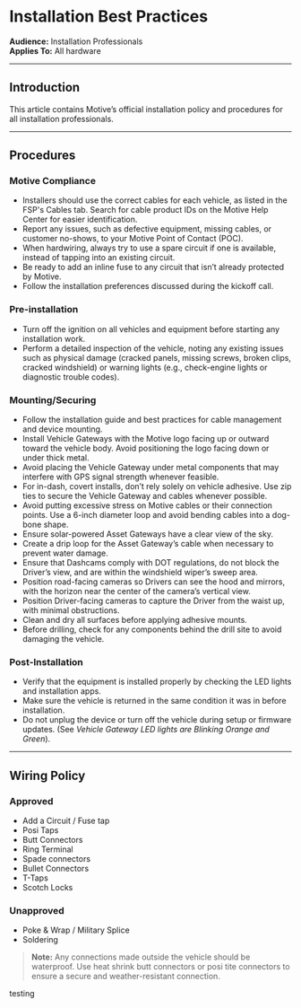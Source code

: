 # Installation Best Practices

**Audience:** Installation Professionals\
**Applies To:** All hardware

***

## Introduction

This article contains Motive’s official installation policy and procedures for all installation professionals.

***

## Procedures

### Motive Compliance

* Installers should use the correct cables for each vehicle, as listed in the FSP's Cables tab. Search for cable product IDs on the Motive Help Center for easier identification.
* Report any issues, such as defective equipment, missing cables, or customer no-shows, to your Motive Point of Contact (POC).
* When hardwiring, always try to use a spare circuit if one is available, instead of tapping into an existing circuit.
* Be ready to add an inline fuse to any circuit that isn’t already protected by Motive.
* Follow the installation preferences discussed during the kickoff call.

### Pre-installation

* Turn off the ignition on all vehicles and equipment before starting any installation work.
* Perform a detailed inspection of the vehicle, noting any existing issues such as physical damage (cracked panels, missing screws, broken clips, cracked windshield) or warning lights (e.g., check-engine lights or diagnostic trouble codes).

### Mounting/Securing

* Follow the installation guide and best practices for cable management and device mounting.
* Install Vehicle Gateways with the Motive logo facing up or outward toward the vehicle body. Avoid positioning the logo facing down or under thick metal.
* Avoid placing the Vehicle Gateway under metal components that may interfere with GPS signal strength whenever feasible.
* For in-dash, covert installs, don’t rely solely on vehicle adhesive. Use zip ties to secure the Vehicle Gateway and cables whenever possible.
* Avoid putting excessive stress on Motive cables or their connection points. Use a 6-inch diameter loop and avoid bending cables into a dog-bone shape.
* Ensure solar-powered Asset Gateways have a clear view of the sky.
* Create a drip loop for the Asset Gateway’s cable when necessary to prevent water damage.
* Ensure that Dashcams comply with DOT regulations, do not block the Driver’s view, and are within the windshield wiper’s sweep area.
* Position road-facing cameras so Drivers can see the hood and mirrors, with the horizon near the center of the camera’s vertical view.
* Position Driver-facing cameras to capture the Driver from the waist up, with minimal obstructions.
* Clean and dry all surfaces before applying adhesive mounts.
* Before drilling, check for any components behind the drill site to avoid damaging the vehicle.

### Post-Installation

* Verify that the equipment is installed properly by checking the LED lights and installation apps.
* Make sure the vehicle is returned in the same condition it was in before installation.
* Do not unplug the device or turn off the vehicle during setup or firmware updates. (See _Vehicle Gateway LED lights are Blinking Orange and Green_).

***

## Wiring Policy

### Approved

* Add a Circuit / Fuse tap
* Posi Taps
* Butt Connectors
* Ring Terminal
* Spade connectors
* Bullet Connectors
* T-Taps
* Scotch Locks

### Unapproved

* Poke & Wrap / Military Splice
* Soldering

> **Note:** Any connections made outside the vehicle should be waterproof. Use heat shrink butt connectors or posi tite connectors to ensure a secure and weather-resistant connection.

testing
